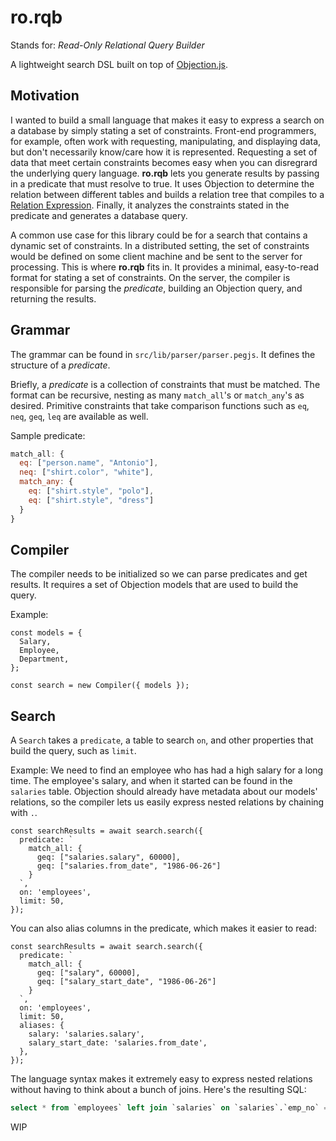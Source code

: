 # ro.rqb

Stands for: _Read-Only Relational Query Builder_

A lightweight search DSL built on top of [Objection.js](https://github.com/Vincit/objection.js).

## Motivation

I wanted to build a small language that makes it easy to express a search on a database by simply stating a set of constraints. Front-end programmers, for example, often work with requesting, manipulating, and displaying data, but don't necessarily know/care how it is represented. Requesting a set of data that meet certain constraints becomes easy when you can disregrard the underlying query language. **ro.rqb** lets you generate results by passing in a predicate that must resolve to true. It uses Objection to determine the relation between different tables and builds a relation tree that compiles to a [Relation Expression](https://vincit.github.io/objection.js/api/types/#type-relationexpression). Finally, it analyzes the constraints stated in the predicate and generates a database query.

A common use case for this library could be for a search that contains a dynamic set of constraints. In a distributed setting, the set of constraints would be defined on some client machine and be sent to the server for processing. This is where **ro.rqb** fits in. It provides a minimal, easy-to-read format for stating a set of constraints. On the server, the compiler is responsible for parsing the _predicate_, building an Objection query, and returning the results.

## Grammar

The grammar can be found in `src/lib/parser/parser.pegjs`. It defines the structure of a _predicate_.

Briefly, a _predicate_ is a collection of constraints that must be matched.
The format can be recursive, nesting as many `match_all`'s or `match_any`'s as desired. Primitive constraints that take comparison functions such as `eq`, `neq`, `geq`, `leq` are available as well.

Sample predicate:

```js
match_all: {
  eq: ["person.name", "Antonio"],
  neq: ["shirt.color", "white"],
  match_any: {
    eq: ["shirt.style", "polo"],
    eq: ["shirt.style", "dress"]
  }
}
```

## Compiler

The compiler needs to be initialized so we can parse predicates and get results. It requires a set of Objection models that are used to build the query.

Example:

```tsx
const models = {
  Salary,
  Employee,
  Department,
};

const search = new Compiler({ models });
```

## Search

A `Search` takes a `predicate`, a table to search `on`, and other properties that build the query, such as `limit`.

Example: We need to find an employee who has had a high salary for a long time. The employee's salary, and when it started can be found in the `salaries` table. Objection should already have metadata about our models' relations, so the compiler lets us easily express nested relations by chaining with `.`.

```tsx
const searchResults = await search.search({
  predicate: `
    match_all: {
      geq: ["salaries.salary", 60000],
      geq: ["salaries.from_date", "1986-06-26"]
    }
  `,
  on: 'employees',
  limit: 50,
});
```

You can also alias columns in the predicate, which makes it easier to read:

```tsx
const searchResults = await search.search({
  predicate: `
    match_all: {
      geq: ["salary", 60000],
      geq: ["salary_start_date", "1986-06-26"]
    }
  `,
  on: 'employees',
  limit: 50,
  aliases: {
    salary: 'salaries.salary',
    salary_start_date: 'salaries.from_date',
  },
});
```

The language syntax makes it extremely easy to express nested relations without having to think about a bunch of joins. Here's the resulting SQL:

```SQL
select * from `employees` left join `salaries` on `salaries`.`emp_no` = `employees`.`emp_no` where (`salaries`.`salary` >= 60000 and `salaries`.`from_date` >= '1986-06-26') limit 50
```

WIP
